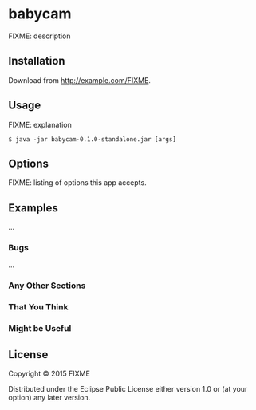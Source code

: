 # babycam

FIXME: description

## Installation

Download from http://example.com/FIXME.

## Usage

FIXME: explanation

    $ java -jar babycam-0.1.0-standalone.jar [args]

## Options

FIXME: listing of options this app accepts.

## Examples

...

### Bugs

...

### Any Other Sections
### That You Think
### Might be Useful

## License

Copyright © 2015 FIXME

Distributed under the Eclipse Public License either version 1.0 or (at
your option) any later version.
